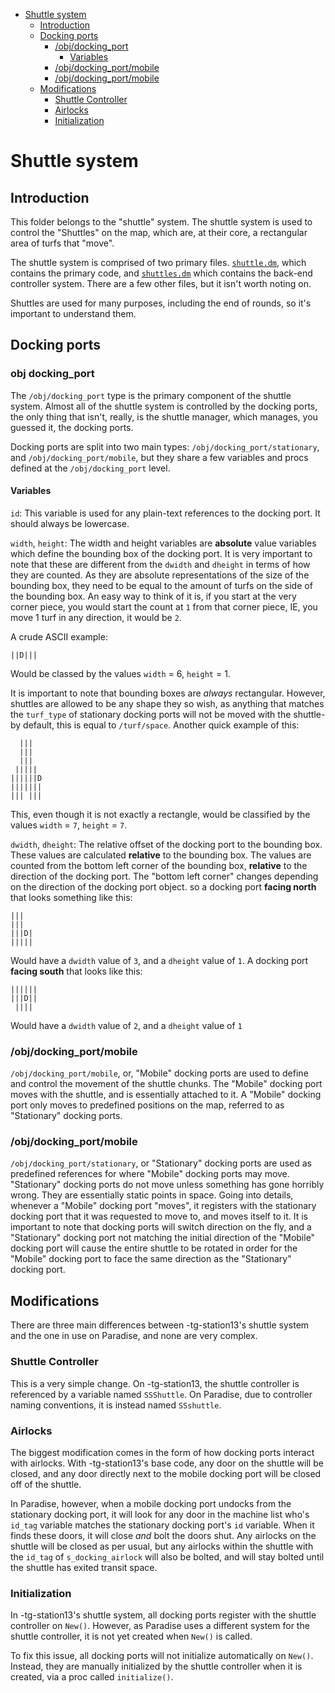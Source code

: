<!-- TOC depth:6 withLinks:1 updateOnSave:1 orderedList:0 -->

- [Shuttle system](#shuttle-system)
	- [Introduction](#introduction)
	- [Docking ports](#docking-ports)
		- [/obj/docking_port](#obj-docking_port)
			- [Variables](#variables)
		- [/obj/docking_port/mobile](#objdockingportmobile)
		- [/obj/docking_port/mobile](#objdockingportmobile)
	- [Modifications](#modifications)
		- [Shuttle Controller](#shuttle-controller)
		- [Airlocks](#airlocks)
		- [Initialization](#initialization)
<!-- /TOC -->

# Shuttle system
## Introduction
This folder belongs to the "shuttle" system. The shuttle system is used to control the
"Shuttles" on the map, which are, at their core, a rectangular area of turfs that "move".

The shuttle system is comprised of two primary files.
[`shuttle.dm`](http://github.com/ParadiseSS13/Paradise/blob/master/code/modules/shuttle/shuttle.dm),
which contains the primary code, and
[`shuttles.dm`](http://github.com/ParadiseSS13/Paradise/blob/master/code/controllers/Process/shuttles.dm)
which contains the back-end controller system.
There are a few other files, but it isn't worth noting on.

Shuttles are used for many purposes, including the end of rounds, so it's important to
understand them.

## Docking ports
### obj docking_port
The `/obj/docking_port` type is the primary component of the shuttle system. Almost all of
the shuttle system is controlled by the docking ports, the only thing that isn't, really,
is the shuttle manager, which manages, you guessed it, the docking ports.

Docking ports are split into two main types: `/obj/docking_port/stationary`, and
`/obj/docking_port/mobile`, but they share a few variables and procs defined at the
`/obj/docking_port` level.

#### Variables
`id`: This variable is used for any plain-text references to the docking port. It should
always be lowercase.

`width`, `height`: The width and height variables are **absolute** value variables which
define the bounding box of the docking port. It is very important to note that these are
different from the `dwidth` and `dheight` in terms of how they are counted. As they are
absolute representations of the size of the bounding box, they need to be equal to the
amount of turfs on the side of the bounding box. An easy way to think of it is, if you
start at the very corner piece, you would start the count at `1` from that corner piece,
IE, you move 1 turf in any direction, it would be `2`.

A crude ASCII example:
```
||D|||
```
Would be classed by the values `width` = 6, `height` = 1.

It is important to note that bounding boxes are *always* rectangular. However, shuttles
are allowed to be any shape they so wish, as anything that matches the `turf_type` of
stationary docking ports will not be moved with the shuttle- by default, this is equal to
`/turf/space`.
Another quick example of this:
```
  |||
  |||
  |||
 |||||
||||||D
|||||||
||| |||
```
This, even though it is not exactly a rectangle, would be classified by the values
`width` = `7`, `height` = `7`.


`dwidth`, `dheight`: The relative offset of the docking port to the bounding box. These
values are calculated **relative** to the bounding box. The values are counted from the
bottom left corner of the bounding box, **relative** to the direction of the docking port.
The "bottom left corner" changes depending on the direction of the docking port object.
so a docking port **facing north** that looks something like this:

```
|||  
|||  
|||D|  
|||||
```

Would have a `dwidth` value of `3`, and a `dheight` value of `1`.
A docking port **facing south** that looks like this:

```
||||||
|||D||
 ||||
```

Would have a `dwidth` value of `2`, and a `dheight` value of `1`


### /obj/docking_port/mobile
`/obj/docking_port/mobile`, or, "Mobile" docking ports are used to define and control the
movement of the shuttle chunks. The "Mobile" docking port moves with the shuttle, and is
essentially attached to it. A "Mobile" docking port only moves to predefined positions
on the map, referred to as "Stationary" docking ports.

### /obj/docking_port/mobile
`/obj/docking_port/stationary`, or "Stationary" docking ports are used as predefined
references for where "Mobile" docking ports may move. "Stationary" docking ports do not
move unless something has gone horribly wrong. They are essentially static points in
space. Going into details, whenever a "Mobile" docking port "moves", it registers with the
stationary docking port that it was requested to move to, and moves itself to it. It is
important to note that docking ports will switch direction on the fly, and a "Stationary"
docking port not matching the initial direction of the "Mobile" docking port will cause
the entire shuttle to be rotated in order for the "Mobile" docking port to face the same
direction as the "Stationary" docking port.


## Modifications
There are three main differences between -tg-station13's shuttle system and the one in
use on Paradise, and none are very complex.

### Shuttle Controller
This is a very simple change. On -tg-station13, the shuttle controller is referenced by a
variable named `SSShuttle`. On Paradise, due to controller naming conventions, it is
instead named `SSshuttle`.

### Airlocks
The biggest modification comes in the form of how docking ports interact with airlocks.
With -tg-station13's base code, any door on the shuttle will be closed, and any door
directly next to the mobile docking port will be closed off of the shuttle.

In Paradise, however, when a mobile docking port undocks from the stationary docking port,
it will look for any door in the machine list who's `id_tag` variable matches the
stationary docking port's `id` variable. When it finds these doors, it will close *and*
bolt the doors shut. Any airlocks on the shuttle will be closed as per usual, but any
airlocks within the shuttle with the `id_tag` of `s_docking_airlock` will also be bolted,
and will stay bolted until the shuttle has exited transit space.

### Initialization
In -tg-station13's shuttle system, all docking ports register with the shuttle controller
on `New()`. However, as Paradise uses a different system for the shuttle controller, it is
not yet created when `New()` is called.

To fix this issue, all docking ports will not initialize automatically on `New()`.
Instead, they are manually initialized by the shuttle controller when it is created, via
a proc called `initialize()`.
